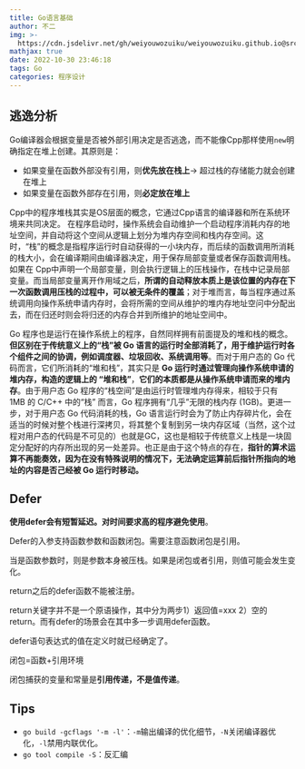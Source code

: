 ```yaml
---
title: Go语言基础
author: 不二
img: >-
  https://cdn.jsdelivr.net/gh/weiyouwozuiku/weiyouwozuiku.github.io@src/source/_posts/PageImg/程序设计/Go语言基础.jpg
mathjax: true
date: 2022-10-30 23:46:18
tags: Go
categories: 程序设计
---
```


## 逃逸分析

Go编译器会根据变量是否被外部引用决定是否逃逸，而不能像Cpp那样使用`new`明确指定在堆上创建。其原则是：

- 如果变量在函数外部没有引用，则**优先放在栈上**-> 超过栈的存储能力就会创建在堆上
- 如果变量在函数外部存在引用，则**必定放在堆上**

Cpp中的程序堆栈其实是OS层面的概念，它通过Cpp语言的编译器和所在系统环境来共同决定。 在程序启动时，操作系统会自动维护一个启动程序消耗内存的地址空间，并自动将这个空间从逻辑上划分为堆内存空间和栈内存空间。这时，“栈”的概念是指程序运行时自动获得的一小块内存，而后续的函数调用所消耗的栈大小，会在编译期间由编译器决定，用于保存局部变量或者保存函数调用栈。如果在 Cpp中声明一个局部变量，则会执行逻辑上的压栈操作，在栈中记录局部变量。而当局部变量离开作用域之后，**所谓的自动释放本质上是该位置的内存在下一次函数调用压栈的过程中，可以被无条件的覆盖**；对于堆而言，每当程序通过系统调用向操作系统申请内存时，会将所需的空间从维护的堆内存地址空问中分配出去，而在归还时则会将归还的内存合并到所维护的地址空间中。

Go 程序也是运行在操作系统上的程序，自然同样拥有前面提及的堆和栈的概念。**但区别在于传统意义上的“栈”被 Go 语言的运行时全部消耗了，用于维护运行时各个组件之间的协调，例如调度器、垃圾回收、系统调用等**。而对于用户态的 Go 代码而言，它们所消耗的“堆和栈”，其实只是 **Go 运行时通过管理向操作系统申请的堆内存，构造的逻辑上的 “堆和栈”**，**它们的本质都是从操作系统申请而来的堆内存**。由于用户态 Go 程序的“栈空间”是由运行时管理堆内存得来，相较于只有 1MB 的 C/C++ 中的“栈” 而言，Go 程序拥有“几乎”无限的栈内存 (1GB)。更进一步，对于用户态 Go 代码消耗的栈，Go 语言运行时会为了防止内存碎片化，会在适当的时候对整个栈进行深拷贝，将其整个复制到另一块内存区域（当然，这个过程对用户态的代码是不可见的）也就是GC，这也是相较于传统意义上栈是一块固定分配好的内存所出现的另一处差异。也正是由于这个特点的存在，**指针的算术运算不再能奏效，因为在没有特殊说明的情况下，无法确定运算前后指针所指向的地址的内容是否己经被 Go 运行时移动。**

## Defer

**使用defer会有短暂延迟。对时间要求高的程序避免使用**。

Defer的入参支持函数参数和函数闭包。需要注意函数闭包是引用。

当是函数参数时，则是参数本身被压栈。如果是闭包或者引用，则值可能会发生变化。

return之后的defer函数不能被注册。

return关键字并不是一个原语操作，其中分为两步1）返回值=xxx 2）空的return。而有defer的场景会在其中多一步调用defer函数。

defer语句表达式的值在定义时就已经确定了。

闭包=函数+引用环境

闭包捕获的变量和常量是**引用传递，不是值传递**。

## Tips

- `go build -gcflags '-m -l'`：`-m`输出编译的优化细节，`-N`关闭编译器优化，`-l`禁用内联优化。
- `go tool compile -S`：反汇编

